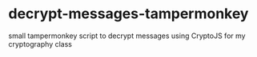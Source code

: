 # decrypt-messages-tampermonkey
small tampermonkey script to decrypt messages using CryptoJS for my cryptography class

